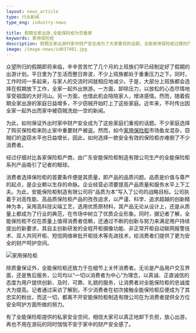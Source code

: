 ```yaml
---
layout: news_article
type: 行业新闻
type_eng: industry-news

title: 假期全家出游,全能保险柜为您看家
keywords: 家用保险柜
description: 假期全家出游时家中财产安全成为了大家重视的话题，全能家用保险柜过硬的产品质量，为每个家庭提供私家安全空间，让全家放心出游，全能保险柜为您看家。
image: /image-news/id037401.jpg
---
```

众望所归的假期即将来临，辛辛苦苦忙了几个月的上班族们早已经制定好了假期的出游计划。平日里为了生活而整日奔波，不少上班族都处于重重压力之下。同时，工作时间一多起来，与家人的交流时间就相应地减少。于是，大部分上班族都会选择在假期放下工作，全家一起外出旅游。一方面，卸除压力，以放松的心态尽情地享受祖国的大好河山。另一方面，也借此机会陪陪家人，增进感情。然而，随着假期全家出游的家庭日益增多，不少窃贼开始盯上了这些家庭。近年来，不时传出因全家一起外出而家中被窃贼洗劫一空的新闻。

为此，如何保证外出时家中财产安全成为了这些家庭们重视的话题。不少家庭选择了购买保险柜来防止家中重要财产被盗。然而，如今[家用保险柜](http://www.qnnsafe.com/)市场鱼龙混杂，窃贼们的盗窃水平也日益增长，因此，如何选择一款安全有效的保险柜亦难倒了不少消费者。

经过仔细对比各家保险柜产商，由广东安能保险柜制造有限公司生产的全能保险柜系列产品吸引了记者的眼球。

消费者选择保险柜的首要条件便是其质量，即产品的品质问题。品质是价值与尊严的起点，是企业赖以生存的命脉。企业经营必须要提高产品质量和服务水平上下工夫。为此，安能保险柜制造有限公司将“品质为本”写入了公司的战略目标。公司执着于对高性能、高品质保险柜产品的孜孜追求，以严谨、科学、追求超越的创新精神为本，采用高科技尖端工艺，选用优质原材料，其产品无论从设计上，还是从质量上都成为了行业的典范，在市场中树立了优质企业形象。同时，据记者了解，全能保险柜不仅在质量上值得消费者信赖，还通过不断的创新与努力来满足用户持续提出的新要求，其自主创新研发的全程开柜摄像功能、非正常开柜自动联网报警技术、双人共同开柜、短信网络审批开柜技术等先进技术，给消费者们提供了更为安全的财产呵护空间。

![家用保险柜](http://www.qnnsafe.com/image-news/id037401.jpg)

除质量保证外，全能保险柜还致力于在细节上关怀消费者。无论是产品用户交互界面，还是售后服务，公司均以“一切以消费者为中心”为理念，以真诚、正直诚信的态度为用户提供创新、及时、可靠、礼貌的服务，让消费者对全能保险柜的忠诚度大为提高。记者通过采访了解到，不少消费者在初次接触全能保险柜后便成为了其忠实的粉丝，而这一切，都离不开安能保险柜制造有限公司在为消费者提供全方位安全呵护方面所做的努力。

有了全能保险柜提供的私家安全空间，相信大家可以真正地卸下负担，放心出游，再也不用在游玩的同时惴惴不安于家中的财产安全感了。
